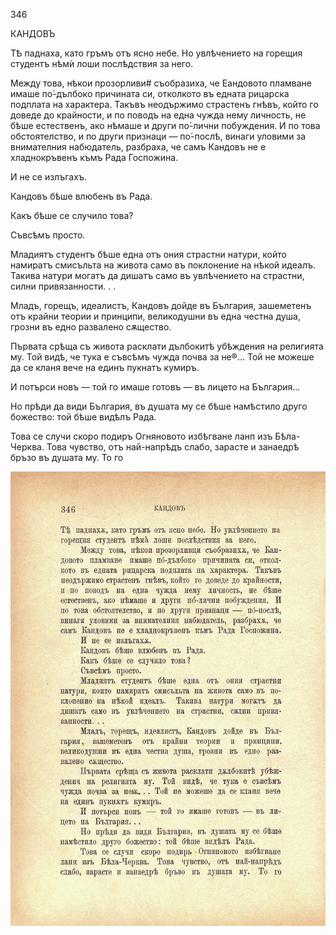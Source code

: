 ﻿346

КАНДОВЪ

ТѢ паднаха, като гръмъ отъ ясно небе. Но увлѣчението на горещия студентъ нѣмѝ лоши послѣдствия за него.

Между това, нѣкои прозорливи# съобразиха, че Еандовото пламване имаше по́-дълбоко причината си, отколкото въ едната рицарска подплата на характера. Такъвъ неодържимо страстенъ гнѣвъ, който го доведе до крайности, и по поводъ на една чужда нему личность, не бѣше естественъ, ако нѣмаше и други по́-лични побуждения. И по това обстоятелство, и по други признаци — по́-послѣ, винаги уловими за внимателния набюдатель, разбраха, че самъ Кандовъ не е хладнокръвенъ къмъ Рада Госпожина.

И не се излъгахъ.

Кандовъ бѣше влюбенъ въ Рада.

Какъ бѣше се случило това?

Съвсѣмъ просто.

Младиятъ студентъ бѣше една отъ ония страстни натури, който намиратъ смисъльта на живота само въ поклонение на нѣкой идеалъ. Такива натури могатъ да дишатъ само въ увлѣчението на страстни, силни привязанности. . .

Младъ, горещъ, идеалистъ, Кандовъ дойде въ България, зашеметенъ отъ крайни теории и принципи, великодушни въ една честна душа, грозни въ едно развалено сѫщество.

Първата срѣща съ живота расклати дълбокитѣ убѣждения на религията му. Той видѣ, че тука е съвсѣмъ чужда почва за не®... Той не можеше да се кланя вече на единъ пукнатъ кумиръ.

И потърси новъ — той го имаше готовъ — въ лицето на България...

Но прѣди да види България, въ душата му се бѣше намѣстило друго божество: той бѣше видѣлъ Рада.

Това се случи скоро подиръ Огняновото избѣгване ланп изъ Бѣла-Черква. Това чувство, отъ най-напрѣдъ слабо, зарасте и занаедрѣ бръзо въ душата му. То го

![original](images/387.jpg)

